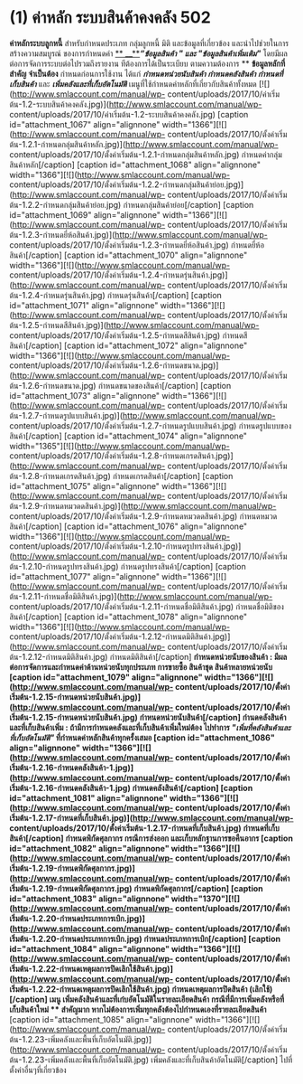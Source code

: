 # (1)	ค่าหลัก ระบบสินค้าคงคลัง 502

**ค่าหลักระบบลูกหนี้** สำหรับกำหนดประเภท กลุ่มลูกหนี้ มิติ
และข้อมูลที่เกี่ยวข้อง และนำไปช่วยในการสร้างความสมบูรณ์ ของการกำหนดค่า [**
__**](http://www.smlaccount.com/manual/?page_id=992)**_“ข้อมูลสินค้า " และ
"ข้อมูลสินค้าเพิ่มเติม"_** โดยมีผลต่อการจัดการระบบต่อไปรวมถึงรายงาน
ทีต้องการได้เป็นระเบียบ ตามความต้องการ ** **ข้อมูลหลักที่สำคัญ จำเป็นต้อง**
กำหนดก่อนการใช้งาน ได้แก่ **_กำหนดหน่วยนับสินค้า กำหนดคลังสินค้า
กำหนดที่เก็บสินค้า_** และ _**เพิ่มคลังและที่เก็บอัตโนมัติ**_
เมนูที่ใช้กำหนดค่าหลักที่เกี่ยวกับสินค้าทั้งหมด
[![](http://www.smlaccount.com/manual/wp-
content/uploads/2017/10/ค่าเริ่มต้น-1.2-ระบบสินค้าคงคลัง.jpg)](http://www.smlaccount.com/manual/wp-
content/uploads/2017/10/ค่าเริ่มต้น-1.2-ระบบสินค้าคงคลัง.jpg)   [caption
id="attachment_1067" align="alignnone"
width="1366"][![](http://www.smlaccount.com/manual/wp-
content/uploads/2017/10/ตั้งค่าเริ่มต้น-1.2.1-กำหนดกลุ่มสินค้าหลัก.jpg)](http://www.smlaccount.com/manual/wp-
content/uploads/2017/10/ตั้งค่าเริ่มต้น-1.2.1-กำหนดกลุ่มสินค้าหลัก.jpg)
กำหนดค่ากลุ่มสินค้าหลัก[/caption]   [caption id="attachment_1068"
align="alignnone" width="1366"][![](http://www.smlaccount.com/manual/wp-
content/uploads/2017/10/ตั้งค่าเริ่มต้น-1.2.2-กำหนดกลุ่มสินค้าย่อย.jpg)](http://www.smlaccount.com/manual/wp-
content/uploads/2017/10/ตั้งค่าเริ่มต้น-1.2.2-กำหนดกลุ่มสินค้าย่อย.jpg)
กำหนดกลุ่มสินค้าย่อย[/caption]   [caption id="attachment_1069"
align="alignnone" width="1366"][![](http://www.smlaccount.com/manual/wp-
content/uploads/2017/10/ตั้งค่าเริ่มต้น-1.2.3-กำหนดยี่ห้อสินค้า.jpg)](http://www.smlaccount.com/manual/wp-
content/uploads/2017/10/ตั้งค่าเริ่มต้น-1.2.3-กำหนดยี่ห้อสินค้า.jpg)
กำหนดยี่ห้อสินค้า[/caption]   [caption id="attachment_1070" align="alignnone"
width="1366"][![](http://www.smlaccount.com/manual/wp-
content/uploads/2017/10/ตั้งค่าเริ่มต้น-1.2.4-กำหนดรุ่นสินค้า.jpg)](http://www.smlaccount.com/manual/wp-
content/uploads/2017/10/ตั้งค่าเริ่มต้น-1.2.4-กำหนดรุ่นสินค้า.jpg)
กำหนดรุ่นสินค้า[/caption]   [caption id="attachment_1071" align="alignnone"
width="1366"][![](http://www.smlaccount.com/manual/wp-
content/uploads/2017/10/ตั้งค่าเริ่มต้น-1.2.5-กำหนดสีสินค้า.jpg)](http://www.smlaccount.com/manual/wp-
content/uploads/2017/10/ตั้งค่าเริ่มต้น-1.2.5-กำหนดสีสินค้า.jpg)
กำหนดสีสินค้า[/caption]   [caption id="attachment_1072" align="alignnone"
width="1366"][![](http://www.smlaccount.com/manual/wp-
content/uploads/2017/10/ตั้งค่าเริ่มต้น-1.2.6-กำหนดขนาด.jpg)](http://www.smlaccount.com/manual/wp-
content/uploads/2017/10/ตั้งค่าเริ่มต้น-1.2.6-กำหนดขนาด.jpg)
กำหนดขนาดของสินค้า[/caption]   [caption id="attachment_1073" align="alignnone"
width="1366"][![](http://www.smlaccount.com/manual/wp-
content/uploads/2017/10/ตั้งค่าเริ่มต้น-1.2.7-กำหนดรูปแบบสินค้า.jpg)](http://www.smlaccount.com/manual/wp-
content/uploads/2017/10/ตั้งค่าเริ่มต้น-1.2.7-กำหนดรูปแบบสินค้า.jpg)
กำหนดรูปแบบของสินค้า[/caption]   [caption id="attachment_1074"
align="alignnone" width="1365"][![](http://www.smlaccount.com/manual/wp-
content/uploads/2017/10/ตั้งค่าเริ่มต้น-1.2.8-กำหนดเกรดสินค้า.jpg)](http://www.smlaccount.com/manual/wp-
content/uploads/2017/10/ตั้งค่าเริ่มต้น-1.2.8-กำหนดเกรดสินค้า.jpg)
กำหนดเกรดสินค้า[/caption]   [caption id="attachment_1075" align="alignnone"
width="1366"][![](http://www.smlaccount.com/manual/wp-
content/uploads/2017/10/ตั้งค่าเริ่มต้น-1.2.9-กำหนดหมวดดสินค้า.jpg)](http://www.smlaccount.com/manual/wp-
content/uploads/2017/10/ตั้งค่าเริ่มต้น-1.2.9-กำหนดหมวดดสินค้า.jpg)
กำหนดหมวดสินค้า[/caption]   [caption id="attachment_1076" align="alignnone"
width="1366"][![](http://www.smlaccount.com/manual/wp-
content/uploads/2017/10/ตั้งค่าเริ่มต้น-1.2.10-กำหนดรูปทรงสินค้า.jpg)](http://www.smlaccount.com/manual/wp-
content/uploads/2017/10/ตั้งค่าเริ่มต้น-1.2.10-กำหนดรูปทรงสินค้า.jpg)
กำหนดรูปทรงสินค้า[/caption]   [caption id="attachment_1077" align="alignnone"
width="1366"][![](http://www.smlaccount.com/manual/wp-
content/uploads/2017/10/ตั้งค่าเริ่มต้น-1.2.11-กำหนดชื่อมิติสินค้า.jpg)](http://www.smlaccount.com/manual/wp-
content/uploads/2017/10/ตั้งค่าเริ่มต้น-1.2.11-กำหนดชื่อมิติสินค้า.jpg)
กำหนดชื่อมิติของสินค้า[/caption]   [caption id="attachment_1078"
align="alignnone" width="1366"][![](http://www.smlaccount.com/manual/wp-
content/uploads/2017/10/ตั้งค่าเริ่มต้น-1.2.12-กำหนดมิติสินค้า.jpg)](http://www.smlaccount.com/manual/wp-
content/uploads/2017/10/ตั้งค่าเริ่มต้น-1.2.12-กำหนดมิติสินค้า.jpg)
กำหนดมิติสินค้า[/caption] ****กำหนดหน่วยนับของสินค้า** :
มีผลต่อการจัดการและกำหนดค่าด้านหน่วยนับทุกประเภท การขายซื้อ สินค้าชุด
สินค้าหลายหน่วยนับ [caption id="attachment_1079" align="alignnone"
width="1366"][![](http://www.smlaccount.com/manual/wp-
content/uploads/2017/10/ตั้งค่าเริ่มต้น-1.2.15-กำหนดหน่วยนับสินค้า.jpg)](http://www.smlaccount.com/manual/wp-
content/uploads/2017/10/ตั้งค่าเริ่มต้น-1.2.15-กำหนดหน่วยนับสินค้า.jpg)
กำหนดหน่วยนับสินค้า[/caption]   **กำนดคลังสินค้าและที่เก็บสินค้าเพิ่ม** :
ถ้ามีการกำหนดคลังและที่เก็บสินค้าเพิ่มใหม่**ต้อง** ไปทำการ
_**"เพิ่มที่คลังสินค้าและที่เก็บอัตโนมัติ"**_
ที่กำหนดค่าหลักสินค้าทุกครั้งเสมอ [caption id="attachment_1086"
align="alignnone" width="1366"][![](http://www.smlaccount.com/manual/wp-
content/uploads/2017/10/ตั้งค่าเริ่มต้น-1.2.16-กำหนดคลังสินค้า-1.jpg)](http://www.smlaccount.com/manual/wp-
content/uploads/2017/10/ตั้งค่าเริ่มต้น-1.2.16-กำหนดคลังสินค้า-1.jpg)
กำหนดคลังสินค้า[/caption] [caption id="attachment_1081" align="alignnone"
width="1366"][![](http://www.smlaccount.com/manual/wp-
content/uploads/2017/10/ตั้งค่าเริ่มต้น-1.2.17-กำหนดที่เก็บสินค้า.jpg)](http://www.smlaccount.com/manual/wp-
content/uploads/2017/10/ตั้งค่าเริ่มต้น-1.2.17-กำหนดที่เก็บสินค้า.jpg)
กำหนดที่เก็บสินค้า[/caption] **กำหนดพิกัดศุลกากร** กรณีการส่งออก
และเก็บหลักฐานการขอคืนอากร [caption id="attachment_1082" align="alignnone"
width="1366"][![](http://www.smlaccount.com/manual/wp-
content/uploads/2017/10/ตั้งค่าเริ่มต้น-1.2.19-กำหนดพิกัดศุลกากร.jpg)](http://www.smlaccount.com/manual/wp-
content/uploads/2017/10/ตั้งค่าเริ่มต้น-1.2.19-กำหนดพิกัดศุลกากร.jpg)
กำหนดพิกัดศุลกากร[/caption]   [caption id="attachment_1083" align="alignnone"
width="1370"][![](http://www.smlaccount.com/manual/wp-
content/uploads/2017/10/ตั้งค่าเริ่มต้น-1.2.20-กำหนดประเภทการเบิก.jpg)](http://www.smlaccount.com/manual/wp-
content/uploads/2017/10/ตั้งค่าเริ่มต้น-1.2.20-กำหนดประเภทการเบิก.jpg)
กำหนดประเภทการเบิก[/caption]   [caption id="attachment_1084" align="alignnone"
width="1366"][![](http://www.smlaccount.com/manual/wp-
content/uploads/2017/10/ตั้งค่าเริ่มต้น-1.2.22-กำหนดเหตุผลการปิดเลิกใช้สินค้า.jpg)](http://www.smlaccount.com/manual/wp-
content/uploads/2017/10/ตั้งค่าเริ่มต้น-1.2.22-กำหนดเหตุผลการปิดเลิกใช้สินค้า.jpg)
กำหนดเหตุผลการปิดสินค้า (เลิกใช้)[/caption] **เมนู
เพิ่มคลังสินค้าและที่เก๋บอัตโนมัติในรายละเอียดสินค้า**
กรณีที่มีการเพิ่มคลังหรือที่เก็บสินค้าใหม่ ** สำคัญมาก
หากไม่ต้องการเพิ่มทุกคลังต้องไปกำหนดเองที่รายละเอียดสินค้า** [caption
id="attachment_1085" align="alignnone"
width="1366"][![](http://www.smlaccount.com/manual/wp-
content/uploads/2017/10/ตั้งค่าเริ่มต้น-1.2.23-เพิ่มคลังและพื้นที่เก็บอัตโนมัติ.jpg)](http://www.smlaccount.com/manual/wp-
content/uploads/2017/10/ตั้งค่าเริ่มต้น-1.2.23-เพิ่มคลังและพื้นที่เก็บอัตโนมัติ.jpg)
เพิ่มคลังและที่เก็บสินค้าอัตโนมัติ[/caption]   ไปที่ตั้งค่าอื่นๆที่เกี่ยวข้อง  

